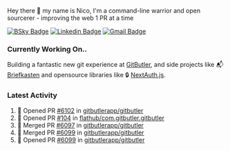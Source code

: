 
Hey there 👋 my name is Nico, I'm a command-line warrior and open sourcerer - improving the web 1 PR at a time

[![BSky Badge](https://img.shields.io/badge/-%20%40ndo.dev%20-%200285FF?style=flat-square&logo=bluesky&color=%23161e27)](https://bsky.app/profile/ndo.dev) [![Linkedin Badge](https://img.shields.io/badge/-ndom91-blue?style=flat-square&logo=Linkedin&logoColor=white&link=https://www.linkedin.com/in/ndom91/)](https://www.linkedin.com/in/ndom91/) [![Gmail Badge](https://img.shields.io/badge/-yo@ndo.dev-c14438?style=flat-square&logo=mail.ru&logoColor=white&link=mailto:yo@ndo.dev)](mailto:yo@ndo.dev)

### Currently Working On..

Building a fantastic new git experience at [GitButler](https://github.com/gitbutlerapp), and side projects like 📬 [Briefkasten](https://briefkastenhq.com) and opensource libraries like 🔒 [NextAuth.js](https://github.com/nextauthjs/next-auth).

<!--START_SECTION_PROFILE_VIEWS:readme-info-->
<!--END_SECTION_PROFILE_VIEWS:readme-info-->

<!--START_SECTION_DAILY_COMMIT:readme-info-->
<!--END_SECTION_DAILY_COMMIT:readme-info-->

<!--START_SECTION_WEEKLY_COMMIT:readme-info-->
<!--END_SECTION_WEEKLY_COMMIT:readme-info-->

### Latest Activity

<!--START_SECTION:activity-->
1. 💪 Opened PR [#6102](https://github.com/gitbutlerapp/gitbutler/pull/6102) in [gitbutlerapp/gitbutler](https://github.com/gitbutlerapp/gitbutler)
2. 💪 Opened PR [#104](https://github.com/flathub/com.gitbutler.gitbutler/pull/104) in [flathub/com.gitbutler.gitbutler](https://github.com/flathub/com.gitbutler.gitbutler)
3. 🎉 Merged PR [#6097](https://github.com/gitbutlerapp/gitbutler/pull/6097) in [gitbutlerapp/gitbutler](https://github.com/gitbutlerapp/gitbutler)
4. 🎉 Merged PR [#6099](https://github.com/gitbutlerapp/gitbutler/pull/6099) in [gitbutlerapp/gitbutler](https://github.com/gitbutlerapp/gitbutler)
5. 💪 Opened PR [#6099](https://github.com/gitbutlerapp/gitbutler/pull/6099) in [gitbutlerapp/gitbutler](https://github.com/gitbutlerapp/gitbutler)
<!--END_SECTION:activity-->
